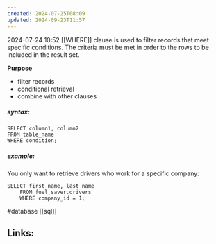 ```yaml
---
created: 2024-07-25T08:09
updated: 2024-09-23T11:57
---
```

2024-07-24 10:52
[[WHERE]] clause is used to filter records that meet specific conditions. The criteria must be met in order to the rows to be included in the result set. 

**Purpose**
- filter records
- conditional retrieval 
- combine with other clauses

##### syntax:
```
SELECT column1, column2
FROM table_name
WHERE condition;

```

##### example:
You only want to retrieve drivers who work for a specific company: 
```
SELECT first_name, last_name
	FROM fuel_saver.drivers
	WHERE company_id = 1;
```

#database 
[[sql]]
## Links:



